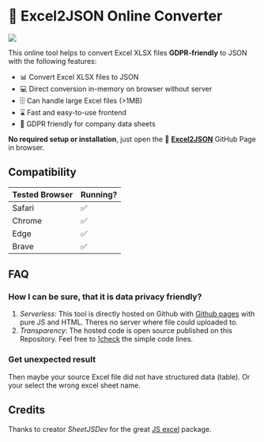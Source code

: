 # 🔄 Excel2JSON Online Converter

<img src="https://img.shields.io/badge/status-online-green">

This online tool helps to convert Excel XLSX files **GDPR-friendly** to JSON with the following features:

-   📊 Convert Excel XLSX files to JSON
-   💻 Direct conversion in-memory on browser without server
-   🗄️ Can handle large Excel files (>1MB)
-   ⌛️ Fast and easy-to-use frontend
-   🔐 GDPR friendly for company data sheets

**No required setup or installation**, just open the 🔄 [**Excel2JSON**](https://bitnulleins.github.io/excel2json/) GitHub Page in browser.

## Compatibility

| Tested Browser | Running? |
| -------------- | -------- |
| Safari         | ✅       |
| Chrome         | ✅       |
| Edge           | ✅       |
| Brave          | ✅       |

## FAQ

### How I can be sure, that it is data privacy friendly?

1. _Serverless_: This tool is directly hosted on Github with [Github pages](https://pages.github.com) with pure JS and HTML. Theres no server where file could uploaded to.
2. _Transparency_: The hosted code is open source published on this Repository. Feel free to ][check](./index.html) the simple code lines.

### Get unexpected result

Then maybe your source Excel file did not have structured data (table). Or your select the wrong excel sheet name.

## Credits

Thanks to creator _SheetJSDev_ for the great [JS excel](https://github.com/SheetJS/sheetjs) package.
